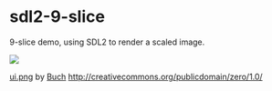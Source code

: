 # sdl2-9-slice
9-slice demo, using SDL2 to render a scaled image.

![](screenshot.png)

[ui.png](https://opengameart.org/content/unfinished-user-interfaces) by [Buch](https://opengameart.org/users/buch)
http://creativecommons.org/publicdomain/zero/1.0/
